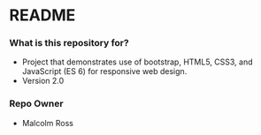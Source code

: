 # README #

### What is this repository for? ###

* Project that demonstrates use of bootstrap, HTML5, CSS3, and JavaScript (ES 6) for responsive web design.
* Version 2.0


### Repo Owner ###

* Malcolm Ross